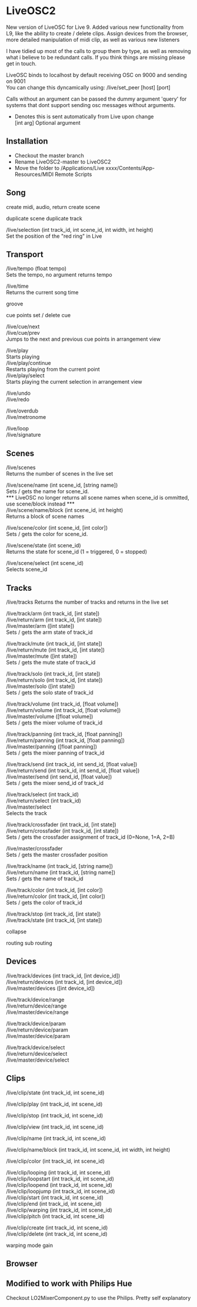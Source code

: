 LiveOSC2
========

New version of LiveOSC for Live 9. Added various new functionality from L9, like the ability to create / delete clips. Assign devices from the browser, more detailed manipulation of midi clip, as well as various new listeners

I have tidied up most of the calls to group them by type, as well as removing what i believe to be redundant calls. If you think things are missing please get in touch.

LiveOSC binds to localhost by default receiving OSC on 9000 and sending on 9001  
You can change this dyncamically using:
    /live/set_peer [host] [port]


Calls without an argument can be passed the dummy argument 'query' for systems that dont support sending osc messages without arguments.


* Denotes this is sent automatically from Live upon change  
[int arg] Optional argument


Installation
------------
* Checkout the master branch
* Rename LiveOSC2-master to LiveOSC2
* Move the folder to /Applications/Live xxxx/Contents/App-Resources/MIDI Remote Scripts


Song
----

create midi, audio, return
create scene

duplicate scene
duplicate track

/live/selection (int track_id, int scene_id, int width, int height)  
    Set the position of the "red ring" in Live


Transport
---------
/live/tempo (float tempo)  
    Sets the tempo, no argument returns tempo

/live/time  
    Returns the current song time

groove

cue points
set / delete cue

/live/cue/next  
/live/cue/prev  
    Jumps to the next and previous cue points in arrangement view
    
/live/play  
    Starts playing  
/live/play/continue  
    Restarts playing from the current point  
/live/play/select  
    Starts playing the current selection in arrangement view  


/live/undo  
/live/redo  

/live/overdub  
/live/metronome  


/live/loop  
/live/signature  


Scenes
------
/live/scenes  
    Returns the number of scenes in the live set  
    
/live/scene/name (int scene_id, [string name])  
    Sets / gets the name for scene_id.  
    *** LiveOSC no longer returns all scene names when scene_id is ommitted, use scene/block instead ***  
/live/scene/name/block (int scene_id, int height)  
    Returns a block of scene names  

/live/scene/color (int scene_id, [int color])  
    Sets / gets the color for scene_id.  

/live/scene/state (int scene_id)  
    Returns the state for scene_id (1 = triggered, 0 = stopped)  

/live/scene/select (int scene_id)  
    Selects scene_id



Tracks
------
/live/tracks
    Returns the number of tracks and returns in the live set

/live/track/arm (int track_id, [int state])  
/live/return/arm (int track_id, [int state])  
/live/master/arm ([int state])  
    Sets / gets the arm state of track_id  

/live/track/mute (int track_id, [int state])  
/live/return/mute (int track_id, [int state])  
/live/master/mute ([int state])  
    Sets / gets the mute state of track_id  

/live/track/solo (int track_id, [int state])  
/live/return/solo (int track_id, [int state])  
/live/master/solo ([int state])  
    Sets / gets the solo state of track_id  


/live/track/volume (int track_id, [float volume])  
/live/return/volume (int track_id, [float volume])  
/live/master/volume ([float volume])  
    Sets / gets the mixer volume of track_id  

/live/track/panning (int track_id, [float panning])  
/live/return/panning (int track_id, [float panning])  
/live/master/panning ([float panning])  
    Sets / gets the mixer panning of track_id  

/live/track/send (int track_id, int send_id, [float value])  
/live/return/send (int track_id, int send_id, [float value])  
/live/master/send (int send_id, [float value])  
    Sets / gets the mixer send_id of track_id  


/live/track/select (int track_id)  
/live/return/select (int track_id)  
/live/master/select  
    Selects the track

/live/track/crossfader (int track_id, [int state])  
/live/return/crossfader (int track_id, [int state])  
    Sets / gets the crossfader assignment of track_id (0=None, 1=A, 2=B)  

/live/master/crossfader  
    Sets / gets the master crossfader position


/live/track/name (int track_id, [string name])  
/live/return/name (int track_id, [string name])  
    Sets / gets the name of track_id  

/live/track/color (int track_id, [int color])  
/live/return/color (int track_id, [int color])  
    Sets / gets the color of track_id  


/live/track/stop (int track_id, [int state])  
/live/track/state (int track_id, [int state])  


collapse

routing
sub routing

Devices
-------

/live/track/devices (int track_id, [int device_id])  
/live/return/devices (int track_id, [int device_id])  
/live/master/devices ([int device_id])  

/live/track/device/range  
/live/return/device/range  
/live/master/device/range  


/live/track/device/param  
/live/return/device/param  
/live/master/device/param  


/live/track/device/select  
/live/return/device/select  
/live/master/device/select  




Clips
-----

/live/clip/state (int track_id, int scene_id)

/live/clip/play (int track_id, int scene_id)

/live/clip/stop (int track_id, int scene_id)

/live/clip/view (int track_id, int scene_id)

/live/clip/name (int track_id, int scene_id)

/live/clip/name/block (int track_id, int scene_id, int width, int height)

/live/clip/color (int track_id, int scene_id)


/live/clip/looping (int track_id, int scene_id)  
/live/clip/loopstart (int track_id, int scene_id)  
/live/clip/loopend (int track_id, int scene_id)  
/live/clip/loopjump (int track_id, int scene_id)  
/live/clip/start (int track_id, int scene_id)  
/live/clip/end (int track_id, int scene_id)  
/live/clip/warping (int track_id, int scene_id)  
/live/clip/pitch (int track_id, int scene_id)  


/live/clip/create (int track_id, int scene_id)  
/live/clip/delete (int track_id, int scene_id)  

warping mode
gain




Browser
-------



Modified to work with Philips Hue
---------------------------------

Checkout LO2MixerComponent.py to use the Philips. Pretty self explanatory

